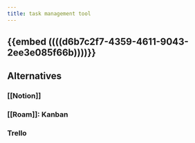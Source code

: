 ```yaml
---
title: task management tool
---
```


## {{embed ((((d6b7c2f7-4359-4611-9043-2ee3e085f66b))))}}

## Alternatives
### [[Notion]]

### [[Roam]]: Kanban

### Trello
